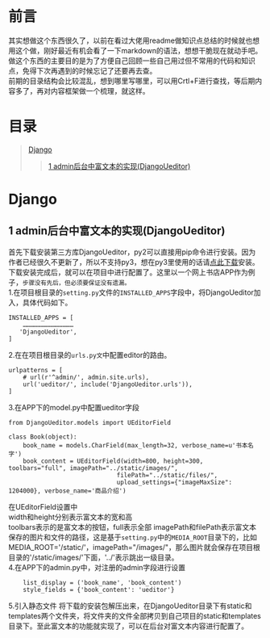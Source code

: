 # 前言
其实想做这个东西很久了，以前在看过大佬用readme做知识点总结的时候就也想用这个做，刚好最近有机会看了一下markdown的语法，想想干脆现在就动手吧。<br>
做这个东西的主要目的是为了方便自己回顾一些自己用过但不常用的代码和知识点，免得下次再遇到的时候忘记了还要再去查。<br>
前期的目录结构会比较混乱，想到哪里写哪里，可以用Crtl+F进行查找，等后期内容多了，再对内容框架做一个梳理，就这样。<br>

# 目录
> [Django](#django)
>> [1 admin后台中富文本的实现(DjangoUeditor)](#1-admin后台中富文本的实现djangoueditor)
 
# Django
## 1 admin后台中富文本的实现(DjangoUeditor)
 首先下载安装第三方库DjangoUeditor，py2可以直接用pip命令进行安装。因为作者已经很久不更新了，所以不支持py3，想在py3里使用的话请[点此下载](https://codeload.github.com/twz915/DjangoUeditor3/zip/master)安装。  
 下载安装完成后，就可以在项目中进行配置了。这里以一个网上书店APP作为例子，`步骤没有先后，但必须要保证没有遗漏。`  
 1.在项目根目录的`setting.py`文件的`INSTALLED_APPS`字段中，将DjangoUeditor加入，具体代码如下。  
 ```
 INSTALLED_APPS = [
     ……………………………………
    'DjangoUeditor',
]
```
2.在在项目根目录的`urls.py文`中配置editor的路由。  
```
urlpatterns = [
    # url(r'^admin/', admin.site.urls),
    url('ueditor/', include('DjangoUeditor.urls')),
]
```
3.在APP下的model.py中配置ueditor字段
```
from DjangoUeditor.models import UEditorField

class Book(object):
    book_name = models.CharField(max_length=32, verbose_name=u'书本名字')
    book_content = UEditorField(width=800, height=300, toolbars="full", imagePath="../static/images/",
                              filePath="../static/files/",
                              upload_settings={"imageMaxSize": 1204000}, verbose_name='商品介绍')
```
在UEditorField设置中  
width和height分别表示富文本的宽和高  
toolbars表示的是富文本的按钮，full表示全部
imagePath和filePath表示富文本保存的图片和文件的路径，这是基于`setting.py`中的`MEDIA_ROOT`目录下的，比如MEDIA_ROOT='/static/'，imagePath="/images/"，那么图片就会保存在项目根目录的'/static/images/'下面，'../'表示跳出一级目录。  
4.在APP下的admin.py中，对注册的admin字段进行设置
```
    list_display = ('book_name', 'book_content')
    style_fields = {'book_content': 'ueditor'}
```
5.引入静态文件
 将下载的安装包解压出来，在DjangoUeditor目录下有static和templates两个文件夹，将文件夹的文件全部拷贝到自己项目的static和templates目录下。至此富文本的功能就实现了，可以在后台对富文本内容进行配置了。

 

